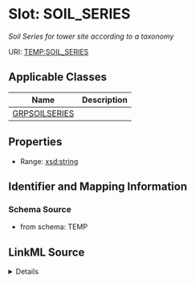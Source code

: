 # Slot: SOIL_SERIES
_Soil Series for tower site according to a taxonomy_


URI: [TEMP:SOIL_SERIES](https://example.org/TEMP/SOIL_SERIES)



<!-- no inheritance hierarchy -->




## Applicable Classes

| Name | Description |
| --- | --- |
[GRPSOILSERIES](GRPSOILSERIES.md) | 






## Properties

* Range: [xsd:string](xsd:string)







## Identifier and Mapping Information







### Schema Source


* from schema: TEMP




## LinkML Source

<details>
```yaml
name: SOIL_SERIES
description: Soil Series for tower site according to a taxonomy
from_schema: TEMP
rank: 1000
alias: SOIL_SERIES
domain_of:
- GRP_SOIL_SERIES
range: string

```
</details>